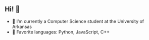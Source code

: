 ## Hi! 💫
- 🌱 I’m currently a Computer Science student at the University of Arkansas
- 🤖 Favorite languages: Python, JavaScript, C++

